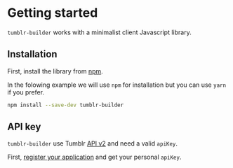 # Getting started

`tumblr-builder` works with a minimalist client Javascript library.

## Installation

First, install the library from [npm](https://www.npmjs.com/package/tumblr-builder).

In the folowing example we will use `npm` for installation but you can use `yarn` if you prefer.

```bash
npm install --save-dev tumblr-builder
```

## API key

`tumblr-builder` use Tumblr [API v2](https://www.tumblr.com/docs/en/api/v2) and need a valid `apiKey`.

First, [register your application](https://www.tumblr.com/oauth/register) and get your personal `apiKey`.
